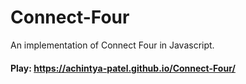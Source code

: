 # Connect-Four
An implementation of Connect Four in Javascript.

#### Play: https://achintya-patel.github.io/Connect-Four/
